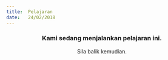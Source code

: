 ```yaml
---
title:  Pelajaran
date:   24/02/2018
---
```


### <center>Kami sedang menjalankan pelajaran ini.</center>
<center>Sila balik kemudian.</center>